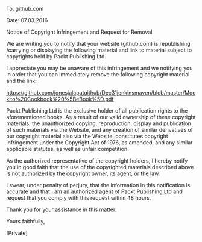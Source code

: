 To: github.com

Date: 07.03.2016

Notice of Copyright Infringement and Request for Removal

We are writing you to notify that your website (github.com) is republishing /carrying or displaying the following material and link to material subject to copyrights held by Packt Publishing Ltd.

I appreciate you may be unaware of this infringement and we notifying you in order that you can immediately remove the following copyright material and the link:

https://github.com/jonesjalapatgithub/Dec31jenkinsmaven/blob/master/Mockito%20Cookbook%20%5BeBook%5D.pdf

Packt Publishing Ltd is the exclusive holder of all publication rights to the aforementioned books. As a result of our valid ownership of these copyright materials, the unauthorized copying, reproduction, display and publication of such materials via the Website, and any creation of similar derivatives of our copyright material also via the Website, constitutes copyright infringement under the Copyright Act of 1976, as amended, and any similar applicable statutes, as well as unfair competition.

As the authorized representative of the copyright holders, I hereby notify you in good faith that the use of the copyrighted materials described above is not authorized by the copyright owner, its agent, or the law.

I swear, under penalty of perjury, that the information in this notification is accurate and that I am an authorized agent of Packt Publishing Ltd and request that you comply with this request within 48 hours.

Thank you for your assistance in this matter.

Yours faithfully,

[Private]

